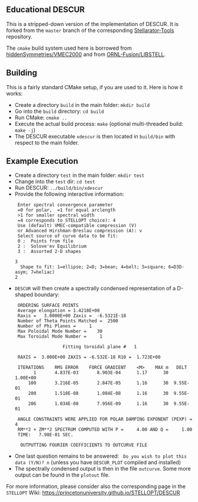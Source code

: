 ## Educational DESCUR

This is a stripped-down version of the implementation of DESCUR.
It is forked from the `master` branch of the corresponding [Stellarator-Tools](https://github.com/ORNL-Fusion/DESCUR) repository.

The `cmake` build system used here is borrowed
from [hiddenSymmetries/VMEC2000](https://github.com/hiddenSymmetries/VMEC2000)
and from [ORNL-Fusion/LIBSTELL](https://github.com/ORNL-Fusion/LIBSTELL).

## Building
This is a fairly standard CMake setup, if you are used to it.
Here is how it works:
 * Create a directory `build` in the main folder: `mkdir build`
 * Go into the `build` directory: `cd build`
 * Run CMake: `cmake ..`
 * Execute the actual build process: `make` (optional multi-threaded build: `make -j`)
 * The DESCUR executable `xdescur` is then located in `build/bin` with respect to the main folder.

## Example Execution
 * Create a directory `test` in the main folder: `mkdir test`
 * Change into the `test` dir: `cd test`
 * Run DESCUR: `../build/bin/xdescur`
 * Provide the following interactive information:
    ```
     Enter spectral convergence parameter
     =0 for polar,  =1 for equal arclength
     >1 for smaller spectral width
     =4 corresponds to STELLOPT choice): 4
     Use (default) VMEC-compatible compression (V)
     or Advanced Hirshman-Breslau compression (A): v
     Select source of curve data to be fit:
     0 :  Points from file
     2 :  Solove'ev Equilibrium
     3 :  Assorted 2-D shapes

    3
      Shape to fit: 1=ellipse; 2=D; 3=bean; 4=belt; 5=square; 6=D3D-asym; 7=heliac)
    2
    ```
 * `DESCUR` will then create a spectrally condensed representation of a D-shaped boundary:
    ```
     ORDERING SURFACE POINTS
     Average elongation = 1.4218E+00
     Raxis =   3.0000E+00 Zaxis =  -6.5321E-18
     Number of Theta Points Matched =  2500
     Number of Phi Planes =     1
     Max Poloidal Mode Number =    30
     Max Toroidal Mode Number =     1

                      Fitting toroidal plane #   1

     RAXIS =  3.000E+00 ZAXIS = -6.532E-18 R10 =  1.723E+00

     ITERATIONS    RMS ERROR    FORCE GRADIENT    <M>    MAX m   DELT
           1       4.837E-03       8.903E-04      1.17      30  1.00E+00
         100       3.216E-05       2.847E-05      1.16      30  9.55E-01
         200       1.510E-08       1.084E-08      1.16      30  9.55E-01
         206       1.034E-08       7.956E-09      1.16      30  9.55E-01

     ANGLE CONSTRAINTS WERE APPLIED FOR POLAR DAMPING EXPONENT (PEXP) =  4
     RM**2 + ZM**2 SPECTRUM COMPUTED WITH P =     4.00 AND Q =     1.00
     TIME:   7.98E-01 SEC.

      OUTPUTTING FOURIER COEFFICIENTS TO OUTCURVE FILE
      ```
 * One last question remains to be answered:
    ``` Do you wish to plot this data (Y/N)? n```
   (unless you have `DESCUR_PLOT` compiled and installed)
 * The spectrally condensed output is then in the file `outcurve`.
   Some more output can be found in the `plotout` file.

For more information, please consider also the corresponding page in the `STELLOPT` Wiki:
https://princetonuniversity.github.io/STELLOPT/DESCUR


